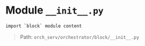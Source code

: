 # Module `__init__.py`
```text
import `block` module content
```

> Path: `orch_serv/orchestrator/block/__init__.py`